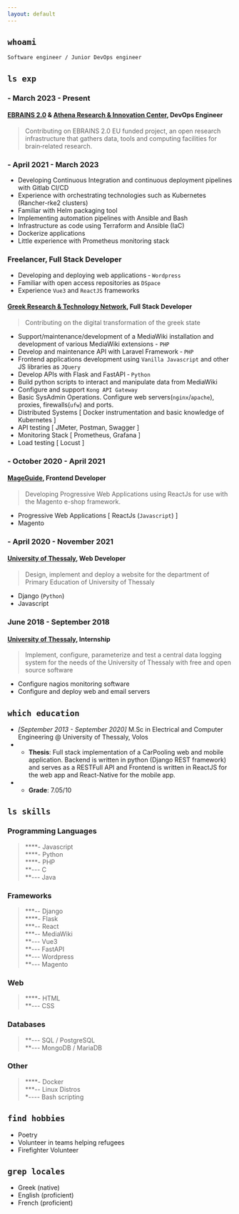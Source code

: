 ```yaml
---
layout: default
---
```


## `whoami`

```shell
Software engineer / Junior DevOps engineer
```

## `ls exp`

### - March 2023 - Present

#### __<a href="https://ebrains.eu/" target="_blank">EBRAINS 2.0</a> & <a href="https://www.athenarc.gr/" target="_blank">Athena Research & Innovation Center</a>, DevOps Engineer__

> Contributing on EBRAINS 2.0 EU funded project, an open research infrastructure that gathers data, tools and computing facilities for
brain‑related research.

### - April 2021 - March 2023

- Developing Continuous Integration and continuous deployment pipelines with Gitlab CI/CD
- Experience with orchestrating technologies such as Kubernetes (Rancher-rke2 clusters)
- Familiar with Helm packaging tool
- Implementing automation pipelines with Ansible and Bash
- Infrastructure as code using Terraform and Ansible (IaC)
- Dockerize applications
- Little experience with Prometheus monitoring stack

### Freelancer, Full Stack Developer

- Developing and deploying web applications ‑ `Wordpress`
- Familiar with open access repositories as `DSpace`
- Experience `Vue3` and `ReactJS` frameworks

#### __<a href="https://grnet.gr/" target="_blank">Greek Research & Technology Network</a>, Full Stack Developer__

> Contributing on the digital transformation of the greek state

- Support/maintenance/development of a MediaWiki installation and development of various MediaWiki extensions - `PHP`
- Develop and maintenance API with Laravel Framework ‑ `PHP`
- Frontend applications development using `Vanilla Javascript` and other JS libraries as `JQuery`
- Develop APIs with Flask and FastAPI ‑ `Python`
- Build python scripts to interact and manipulate data from MediaWiki
- Configure and support `Kong API Gateway`
- Basic SysAdmin Operations. Configure web servers(`nginx`/`apache`), proxies, firewalls(`ufw`) and ports.
- Distributed Systems [ Docker instrumentation and basic knowledge of Kubernetes ]
- API testing [ JMeter, Postman, Swagger ]
- Monitoring Stack [ Prometheus, Grafana ]
- Load testing [ Locust ]

### - October 2020 - April 2021

#### __<a href="https://www.mageguide.com/" target="_blank">MageGuide</a>, Frontend Developer__

> Developing Progressive Web Applications using ReactJs for use with the Magento e-shop framework.

- Progressive Web Applications [ ReactJs (`Javascript`) ]
- Magento

### - April 2020 - November 2021

#### __<a href="https://www.uth.gr/" target="_blank">University of Thessaly</a>, Web Developer__

> Design, implement and deploy a website for the department of Primary Education of University of Thessaly

- Django (`Python`)
- Javascript

### June 2018 - September 2018

#### __<a href="https://www.uth.gr/" target="_blank">University of Thessaly</a>, Internship__

> Implement, configure, parameterize and test a central data logging system for the needs of the University of Thessaly with free and open source software

- Configure nagios monitoring software
- Configure and deploy web and email servers

## `which education`

- _[September 2013 - September 2020]_ M.Sc in Electrical and Computer Engineering @ University of Thessaly, Volos
- - __Thesis__: Full stack implementation of a CarPooling web
and mobile application. Backend is written in python (Django
REST framework) and serves as a RESTFull API and Frontend
is written in ReactJS for the web app and React-Native for the
mobile app.
- - __Grade__: 7.05/10
  
## `ls skills`

### Programming Languages

> \*\*\*\*\- Javascript <br>
> \*\*\*\*\- Python <br>
> \*\*\*\*\- PHP <br>
> \*\*\-\-\- C <br>
> \*\*\-\-\- Java <br>

### Frameworks

> \*\*\*\-\- Django <br>
> \*\*\*\*\- Flask <br>
> \*\*\*\-\- React <br>
> \*\*\*\-\- MediaWiki <br>
> \*\*\-\-\- Vue3 <br>
> \*\*\-\-\- FastAPI <br>
> \*\*\-\-\- Wordpress <br>
> \*\*\-\-\- Magento

### Web
> \*\*\*\*\- HTML <br>
> \*\*\-\-\- CSS <br>

### Databases

> \*\*\-\-\- SQL / PostgreSQL <br>
> \*\*\-\-\- MongoDB / MariaDB

### Other

> \*\*\*\*\- Docker <br>
> \*\*\*\-\- Linux Distros <br>
> \*\-\-\-\- Bash scripting

## `find hobbies`

- Poetry
- Volunteer in teams helping refugees
- Firefighter Volunteer

## `grep locales`

- Greek (native)
- English (proficient)
- French (proficient)
